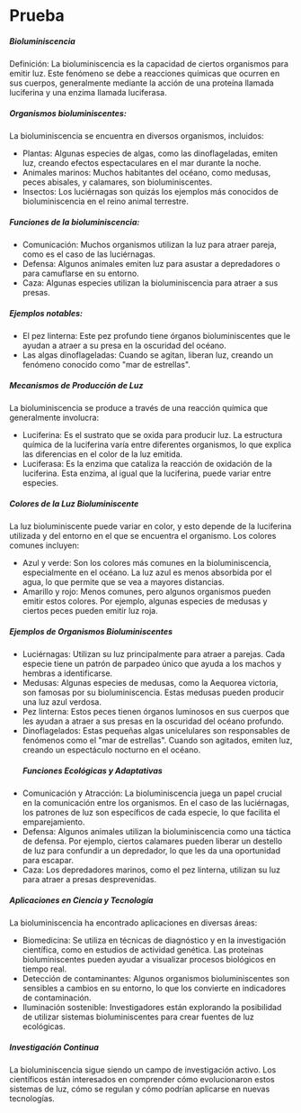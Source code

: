 # Prueba
##### Bioluminiscencia
Definición: La bioluminiscencia es la capacidad de ciertos organismos para emitir luz. Este fenómeno se debe a reacciones químicas que ocurren en sus cuerpos, generalmente mediante la acción de una proteína llamada luciferina y una enzima llamada luciferasa.
##### Organismos bioluminiscentes: 
La bioluminiscencia se encuentra en diversos organismos, incluidos:
- Plantas: Algunas especies de algas, como las dinoflageladas, emiten luz, creando efectos espectaculares en el mar durante la noche.
- Animales marinos: Muchos habitantes del océano, como medusas, peces abisales, y calamares, son bioluminiscentes.
- Insectos: Los luciérnagas son quizás los ejemplos más conocidos de bioluminiscencia en el reino animal terrestre.
##### Funciones de la bioluminiscencia:
- Comunicación: Muchos organismos utilizan la luz para atraer pareja, como es el caso de las luciérnagas.
- Defensa: Algunos animales emiten luz para asustar a depredadores o para camuflarse en su entorno.
- Caza: Algunas especies utilizan la bioluminiscencia para atraer a sus presas.
##### Ejemplos notables:
- El pez linterna: Este pez profundo tiene órganos bioluminiscentes que le ayudan a atraer a su presa en la oscuridad del océano.
- Las algas dinoflageladas: Cuando se agitan, liberan luz, creando un fenómeno conocido como "mar de estrellas".
#####  Mecanismos de Producción de Luz
La bioluminiscencia se produce a través de una reacción química que generalmente involucra:
- Luciferina: Es el sustrato que se oxida para producir luz. La estructura química de la luciferina varía entre diferentes organismos, lo que explica las diferencias en el color de la luz emitida.
- Luciferasa: Es la enzima que cataliza la reacción de oxidación de la luciferina. Esta enzima, al igual que la luciferina, puede variar entre especies.
##### Colores de la Luz Bioluminiscente
La luz bioluminiscente puede variar en color, y esto depende de la luciferina utilizada y del entorno en el que se encuentra el organismo. Los colores comunes incluyen:
- Azul y verde: Son los colores más comunes en la bioluminiscencia, especialmente en el océano. La luz azul es menos absorbida por el agua, lo que permite que se vea a mayores distancias.
- Amarillo y rojo: Menos comunes, pero algunos organismos pueden emitir estos colores. Por ejemplo, algunas especies de medusas y ciertos peces pueden emitir luz roja.
 ##### Ejemplos de Organismos Bioluminiscentes
- Luciérnagas: Utilizan su luz principalmente para atraer a parejas. Cada especie tiene un patrón de parpadeo único que ayuda a los machos y hembras a identificarse.
- Medusas: Algunas especies de medusas, como la Aequorea victoria, son famosas por su bioluminiscencia. Estas medusas pueden producir una luz azul verdosa.
- Pez linterna: Estos peces tienen órganos luminosos en sus cuerpos que les ayudan a atraer a sus presas en la oscuridad del océano profundo.
- Dinoflagelados: Estas pequeñas algas unicelulares son responsables de fenómenos como el "mar de estrellas". Cuando son agitados, emiten luz, creando un espectáculo nocturno en el océano.
  ##### Funciones Ecológicas y Adaptativas
- Comunicación y Atracción: La bioluminiscencia juega un papel crucial en la comunicación entre los organismos. En el caso de las luciérnagas, los patrones de luz son específicos de cada especie, lo que facilita el emparejamiento.
- Defensa: Algunos animales utilizan la bioluminiscencia como una táctica de defensa. Por ejemplo, ciertos calamares pueden liberar un destello de luz para confundir a un depredador, lo que les da una oportunidad para escapar.
- Caza: Los depredadores marinos, como el pez linterna, utilizan su luz para atraer a presas desprevenidas.
##### Aplicaciones en Ciencia y Tecnología
La bioluminiscencia ha encontrado aplicaciones en diversas áreas:
- Biomedicina: Se utiliza en técnicas de diagnóstico y en la investigación científica, como en estudios de actividad genética. Las proteínas bioluminiscentes pueden ayudar a visualizar procesos biológicos en tiempo real.
- Detección de contaminantes: Algunos organismos bioluminiscentes son sensibles a cambios en su entorno, lo que los convierte en indicadores de contaminación.
- Iluminación sostenible: Investigadores están explorando la posibilidad de utilizar sistemas bioluminiscentes para crear fuentes de luz ecológicas.
##### Investigación Continua
La bioluminiscencia sigue siendo un campo de investigación activo. Los científicos están interesados en comprender cómo evolucionaron estos sistemas de luz, cómo se regulan y cómo podrían aplicarse en nuevas tecnologías.
